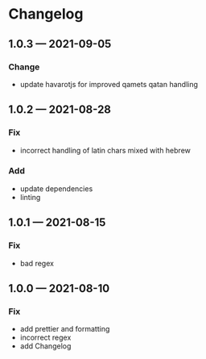 # Changelog

## 1.0.3 — 2021-09-05

### Change

- update havarotjs for improved qamets qatan handling

## 1.0.2 — 2021-08-28

### Fix

- incorrect handling of latin chars mixed with hebrew

### Add

- update dependencies
- linting

## 1.0.1 — 2021-08-15

### Fix

- bad regex

## 1.0.0 — 2021-08-10

### Fix

- add prettier and formatting
- incorrect regex
- add Changelog
